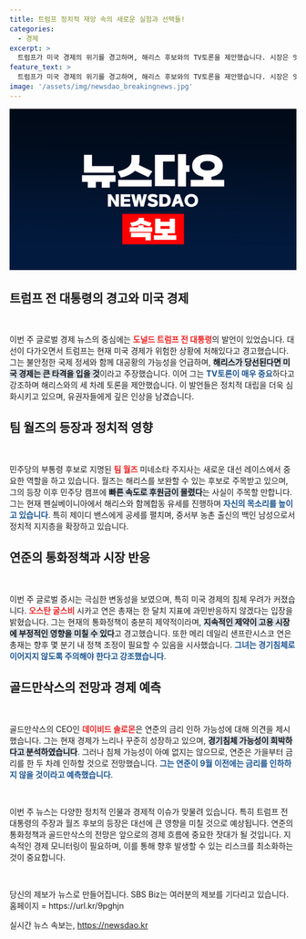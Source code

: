 ```yaml
---
title: 트럼프 정치적 재앙 속의 새로운 실험과 선택들!
categories:
  - 경제
excerpt: >
  트럼프가 미국 경제의 위기를 경고하며, 해리스 후보와의 TV토론을 제안했습니다. 시장은 잇따른 금리 논의로 긴장감이 고조되고 있습니다. 과연 어떤 결론이 나올까요? 클릭하세요!
feature_text: >
  트럼프가 미국 경제의 위기를 경고하며, 해리스 후보와의 TV토론을 제안했습니다. 시장은 잇따른 금리 논의로 긴장감이 고조되고 있습니다. 과연 어떤 결론이 나올까요? 클릭하세요!
image: '/assets/img/newsdao_breakingnews.jpg'
---
```


<p><img src="/assets/img/newsdao_breakingnews.jpg" alt="koreaapp 속보" /></p>

<h2 data-ke-size="size26">트럼프 전 대통령의 경고와 미국 경제</h2>

<p data-ke-size="size16">&nbsp;</p>

<p>이번 주 글로벌 경제 뉴스의 중심에는 <b><span style="color: #ee2323;">도널드 트럼프 전 대통령</span></b>의 발언이 있었습니다. 대선이 다가오면서 트럼프는 현재 미국 경제가 위험한 상황에 처해있다고 경고했습니다. 그는 불안정한 국제 정세와 함께 대공황의 가능성을 언급하며, <b><span style="background-color: #21538527;">해리스가 당선된다면 미국 경제는 큰 타격을 입을 것</span></b>이라고 주장했습니다. 이어 그는 <b><span style="color: #1a5490;">TV토론이 매우 중요</span></b>하다고 강조하며 해리스와의 세 차례 토론을 제안했습니다. 이 발언들은 정치적 대립을 더욱 심화시키고 있으며, 유권자들에게 깊은 인상을 남겼습니다. </p>

<h2 data-ke-size="size26">팀 월즈의 등장과 정치적 영향</h2>

<p data-ke-size="size16">&nbsp;</p>

<p>민주당의 부통령 후보로 지명된 <b><span style="color: #ee2323;">팀 월즈</span></b> 미네소타 주지사는 새로운 대선 레이스에서 중요한 역할을 하고 있습니다. 월즈는 해리스를 보완할 수 있는 후보로 주목받고 있으며, 그의 등장 이후 민주당 캠프에 <b><span style="background-color: #21538527;">빠른 속도로 후원금이 몰렸다</span></b>는 사실이 주목할 만합니다. 그는 현재 펜실베이니아에서 해리스와 함께합동 유세를 진행하며 <b><span style="color: #1a5490;">자신의 목소리를 높이고 있습니다</span></b>. 특히 제이디 밴스에게 공세를 펼치며, 중서부 농촌 출신의 백인 남성으로서 정치적 지지층을 확장하고 있습니다. </p>

<h2 data-ke-size="size26">연준의 통화정책과 시장 반응</h2>

<p data-ke-size="size16">&nbsp;</p>

<p>이번 주 글로벌 증시는 극심한 변동성을 보였으며, 특히 미국 경제의 침체 우려가 커졌습니다. <b><span style="color: #ee2323;">오스탄 굴스비</span></b> 시카고 연은 총재는 한 달치 지표에 과민반응하지 않겠다는 입장을 밝혔습니다. 그는 현재의 통화정책이 충분히 제약적이라며, <b><span style="background-color: #21538527;">지속적인 제약이 고용 시장에 부정적인 영향을 미칠 수 있다</span></b>고 경고했습니다. 또한 메리 데일리 샌프란시스코 연은 총재는 향후 몇 분기 내 정책 조정이 필요할 수 있음을 시사했습니다. <b><span style="color: #1a5490;">그녀는 경기침체로 이어지지 않도록 주의해야 한다고 강조했습니다</span></b>.</p>

<h2 data-ke-size="size26">골드만삭스의 전망과 경제 예측</h2>

<p data-ke-size="size16">&nbsp;</p>

<p>골드만삭스의 CEO인 <b><span style="color: #ee2323;">데이비드 솔로몬</span></b>은 연준의 금리 인하 가능성에 대해 의견을 제시했습니다. 그는 현재 경제가 느리나 꾸준히 성장하고 있으며, <b><span style="background-color: #21538527;">경기침체 가능성이 희박하다고 분석하였습니다</span></b>. 그러나 침체 가능성이 아예 없지는 않으므로, 연준은 가을부터 금리를 한 두 차례 인하할 것으로 전망했습니다. <b><span style="color: #1a5490;">그는 연준이 9월 이전에는 금리를 인하하지 않을 것이라고 예측했습니다</span></b>.</p>

<p data-ke-size="size16">&nbsp;</p>

<p>이번 주 뉴스는 다양한 정치적 인물과 경제적 이슈가 맞물려 있습니다. 특히 트럼프 전 대통령의 주장과 월즈 후보의 등장은 대선에 큰 영향을 미칠 것으로 예상됩니다. 연준의 통화정책과 골드만삭스의 전망은 앞으로의 경제 흐름에 중요한 잣대가 될 것입니다. 지속적인 경제 모니터링이 필요하며, 이를 통해 향후 발생할 수 있는 리스크를 최소화하는 것이 중요합니다. </p>

<p data-ke-size="size16">&nbsp;</p>

<p>당신의 제보가 뉴스로 만들어집니다. SBS Biz는 여러분의 제보를 기다리고 있습니다. 홈페이지 = https://url.kr/9pghjn</p>
실시간 뉴스 속보는, <a href="https://newsdao.kr" rel="dofollow">https://newsdao.kr</a>


